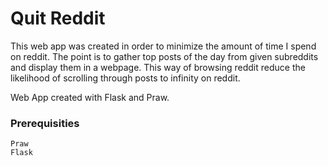 # Quit Reddit
This web app was created in order to minimize the amount of time I spend on reddit.
The point is to gather top posts of the day from given subreddits and display them in a webpage.
This way of browsing reddit reduce the likelihood of scrolling through posts to infinity on reddit.

Web App created with Flask and Praw.

### Prerequisities
```
Praw
Flask
```
